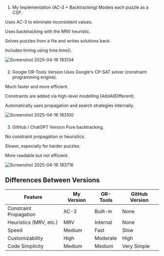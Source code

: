 ### 
1. My Implementation (AC-3 + Backtracking)
Models each puzzle as a CSP.

Uses AC-3 to eliminate inconsistent values.

Uses backtracking with the MRV heuristic.

Solves puzzles from a file and writes solutions back.

Includes timing using time.time().

![Screenshot 2025-04-16 183134](https://github.com/user-attachments/assets/8ed398d6-2bfc-47fa-8986-f31fd3d6db84)


###
 2. Google OR-Tools Version
Uses Google's CP-SAT solver (constraint programming engine).

Much faster and more efficient.

Constraints are added via high-level modelling (AddAllDifferent).

Automatically uses propagation and search strategies internally.

![Screenshot 2025-04-16 183100](https://github.com/user-attachments/assets/c507bde3-30ee-41b4-b677-f580b3067df4)

###
3. GitHub / ChatGPT Version
Pure backtracking.

No constraint propagation or heuristics.

Slower, especially for harder puzzles.

More readable but not efficient.

![Screenshot 2025-04-16 183716](https://github.com/user-attachments/assets/f23c2f32-d3a2-4dcb-abea-ce08c907c266)







## Differences Between Versions

| Feature                  | My Version        | OR-Tools          | GitHub Version |
|--------------------------|-------------------|--------------------|---------------------------|
| Constraint Propagation   | AC-3              | Built-in           | None                      |
| Heuristics (MRV, etc.)   | MRV               | Internal           | None                      |
| Speed                    | Medium            | Fast               | Slow                      |
| Customizability          | High              | Moderate           | High                      |
| Code Simplicity          | Medium            | Medium             | Very Simple               |
